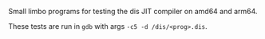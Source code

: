 Small limbo programs for testing the dis JIT compiler on amd64 and arm64.

These tests are run in `gdb` with args `-c5 -d /dis/<prog>.dis`.
